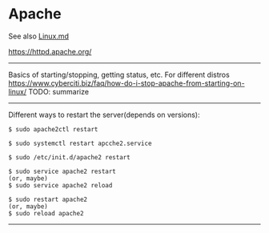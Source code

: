 
# Apache

See also
 [Linux.md](Linux.md)

https://httpd.apache.org/

---

Basics of starting/stopping, getting status, etc. For different distros
https://www.cyberciti.biz/faq/how-do-i-stop-apache-from-starting-on-linux/
TODO: summarize

---

Different ways to restart the server(depends on versions):

    $ sudo apache2ctl restart

    $ sudo systemctl restart apcche2.service
    
    $ sudo /etc/init.d/apache2 restart

    $ sudo service apache2 restart
    (or, maybe) 
    $ sudo service apache2 reload
        
    $ sudo restart apache2
    (or, maybe)
    $ sudo reload apache2
        
---
